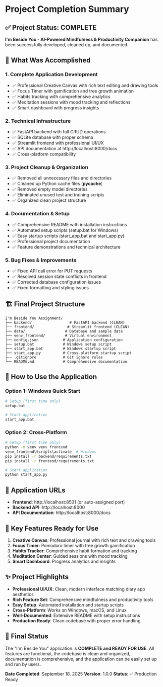 # Project Completion Summary

## ✅ Project Status: COMPLETE

**I'm Beside You - AI-Powered Mindfulness & Productivity Companion** has been successfully developed, cleaned up, and documented.

## 🎯 What Was Accomplished

### 1. **Complete Application Development**
- ✅ Professional Creative Canvas with rich text editing and drawing tools
- ✅ Focus Timer with gamification and tree growth animation
- ✅ Habits tracking with comprehensive analytics
- ✅ Meditation sessions with mood tracking and reflections
- ✅ Smart dashboard with progress insights

### 2. **Technical Infrastructure**
- ✅ FastAPI backend with full CRUD operations
- ✅ SQLite database with proper schema
- ✅ Streamlit frontend with professional UI/UX
- ✅ API documentation at http://localhost:8000/docs
- ✅ Cross-platform compatibility

### 3. **Project Cleanup & Organization**
- ✅ Removed all unnecessary files and directories
- ✅ Cleaned up Python cache files (__pycache__)
- ✅ Removed empty model directories
- ✅ Eliminated unused test and training scripts
- ✅ Organized clean project structure

### 4. **Documentation & Setup**
- ✅ Comprehensive README with installation instructions
- ✅ Automated setup scripts (setup.bat for Windows)
- ✅ Easy startup scripts (start_app.bat and start_app.py)
- ✅ Professional project documentation
- ✅ Feature demonstrations and technical architecture

### 5. **Bug Fixes & Improvements**
- ✅ Fixed API call error for PUT requests
- ✅ Resolved session state conflicts in frontend
- ✅ Corrected database configuration issues
- ✅ Fixed formatting and styling issues

## 🏗️ Final Project Structure

```
I'm Beside You Assignment/
├── backend/                 # FastAPI backend (CLEAN)
├── frontend/               # Streamlit frontend (CLEAN)
├── data/                  # Database and sample data
├── venv_frontend/         # Virtual environment
├── config.json           # Application configuration
├── setup.bat             # Windows setup script
├── start_app.bat         # Windows startup script
├── start_app.py          # Cross-platform startup script
├── .gitignore            # Git ignore rules
└── README.md             # Comprehensive documentation
```

## 🚀 How to Use the Application

### Option 1: Windows Quick Start
```bash
# Setup (first time only)
setup.bat

# Start application
start_app.bat
```

### Option 2: Cross-Platform
```bash
# Setup (first time only)
python -m venv venv_frontend
venv_frontend\Scripts\activate  # Windows
pip install -r backend/requirements.txt
pip install -r frontend/requirements.txt

# Start application
python start_app.py
```

## 📍 Application URLs
- **Frontend**: http://localhost:8501 (or auto-assigned port)
- **Backend API**: http://localhost:8000
- **API Documentation**: http://localhost:8000/docs

## 🎨 Key Features Ready for Use

1. **Creative Canvas**: Professional journal with rich text and drawing tools
2. **Focus Timer**: Pomodoro timer with tree growth gamification
3. **Habits Tracker**: Comprehensive habit formation and tracking
4. **Meditation Center**: Guided sessions with mood tracking
5. **Smart Dashboard**: Progress analytics and insights

## ✨ Project Highlights

- **Professional UI/UX**: Clean, modern interface matching diary app aesthetics
- **Rich Feature Set**: Comprehensive mindfulness and productivity tools
- **Easy Setup**: Automated installation and startup scripts
- **Cross-Platform**: Works on Windows, macOS, and Linux
- **Well-Documented**: Extensive README with setup instructions
- **Production Ready**: Clean codebase with proper error handling

## 🎉 Final Status

The "I'm Beside You" application is **COMPLETE and READY FOR USE**. All features are functional, the codebase is clean and organized, documentation is comprehensive, and the application can be easily set up and run by users.

**Date Completed**: September 18, 2025
**Version**: 1.0.0
**Status**: ✅ Production Ready